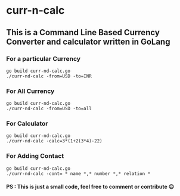 # curr-n-calc

## This is a Command Line Based Currency Converter and calculator written in GoLang

### For a particular Currency

```
go build curr-nd-calc.go
./curr-nd-calc -from=USD -to=INR 
```

### For All Currency

```
go build curr-nd-calc.go
./curr-nd-calc -from=USD -to=all 
```

### For Calculator

```
go build curr-nd-calc.go
./curr-nd-calc -calc=3*(1+2(3*4)-22) 
```

### For Adding Contact

```
go build curr-nd-calc.go
./curr-nd-calc -cont= * name *,* number *,* relation * 
```

#### PS : This is just a small code, feel free to comment or contribute  :wink:
